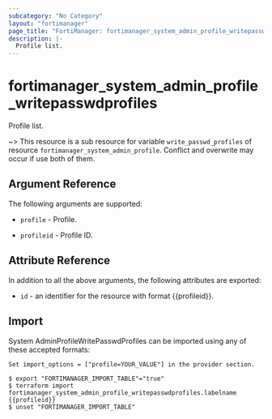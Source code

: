 ```yaml
---
subcategory: "No Category"
layout: "fortimanager"
page_title: "FortiManager: fortimanager_system_admin_profile_writepasswdprofiles"
description: |-
  Profile list.
---
```


# fortimanager_system_admin_profile_writepasswdprofiles
Profile list.

~> This resource is a sub resource for variable `write_passwd_profiles` of resource `fortimanager_system_admin_profile`. Conflict and overwrite may occur if use both of them.



## Argument Reference


The following arguments are supported:

* `profile` - Profile.

* `profileid` - Profile ID.


## Attribute Reference

In addition to all the above arguments, the following attributes are exported:
* `id` - an identifier for the resource with format {{profileid}}.

## Import

System AdminProfileWritePasswdProfiles can be imported using any of these accepted formats:
```
Set import_options = ["profile=YOUR_VALUE"] in the provider section.

$ export "FORTIMANAGER_IMPORT_TABLE"="true"
$ terraform import fortimanager_system_admin_profile_writepasswdprofiles.labelname {{profileid}}
$ unset "FORTIMANAGER_IMPORT_TABLE"
```

